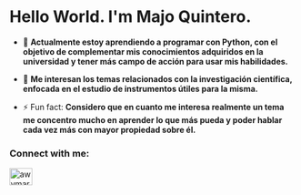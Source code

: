 # Hello World. I'm Majo Quintero.
- 🔭 **Actualmente estoy aprendiendo a programar con Python, con el objetivo de complementar mis conocimientos adquiridos en la universidad y tener más campo de acción para usar mis habilidades.**

- 💬 **Me interesan los temas relacionados con la investigación científica, enfocada en el estudio de instrumentos útiles para la misma.**

- ⚡ Fun fact: **Considero que en cuanto me interesa realmente un tema me concentro mucho en aprender lo que más pueda y poder hablar cada vez más con mayor propiedad sobre él.**

<h3 align="left">Connect with me:</h3>
<p align="left">
<a href="https://instagram.com/awvmar_" target="blank"><img align="center" src="https://raw.githubusercontent.com/rahuldkjain/github-profile-readme-generator/master/src/images/icons/Social/instagram.svg" alt="awvmar_" height="30" width="40" /></a>
</p>
